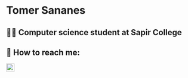 <h1>Tomer Sananes <br/>
  
<h2>👨‍💻 Computer science student at Sapir College </h2>

<h2> 🤳 How to reach me:</h2>

[<img align="left" alt="TomerSananes | LinkedIn" width="22px" src="https://cdn.jsdelivr.net/npm/simple-icons@v3/icons/linkedin.svg" />][linkedin]

[linkedin]: https://www.linkedin.com/in/tomer-sananes-13a981265/
